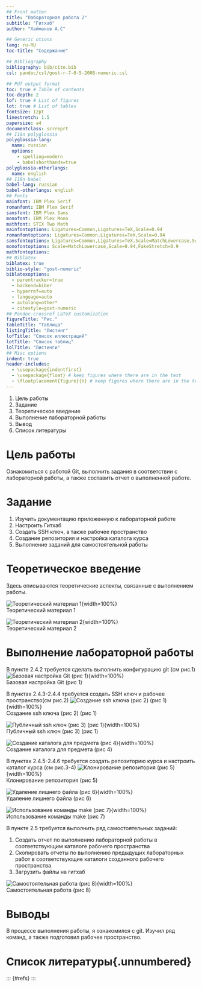 ```yaml
---
## Front matter
title: "Лабораторная работа 2"
subtitle: "Гитхаб"
author: "Хайманов А.С"

## Generic otions
lang: ru-RU
toc-title: "Содержание"

## Bibliography
bibliography: bib/cite.bib
csl: pandoc/csl/gost-r-7-0-5-2008-numeric.csl

## Pdf output format
toc: true # Table of contents
toc-depth: 2
lof: true # List of figures
lot: true # List of tables
fontsize: 12pt
linestretch: 1.5
papersize: a4
documentclass: scrreprt
## I18n polyglossia
polyglossia-lang:
  name: russian
  options:
	- spelling=modern
	- babelshorthands=true
polyglossia-otherlangs:
  name: english
## I18n babel
babel-lang: russian
babel-otherlangs: english
## Fonts
mainfont: IBM Plex Serif
romanfont: IBM Plex Serif
sansfont: IBM Plex Sans
monofont: IBM Plex Mono
mathfont: STIX Two Math
mainfontoptions: Ligatures=Common,Ligatures=TeX,Scale=0.94
romanfontoptions: Ligatures=Common,Ligatures=TeX,Scale=0.94
sansfontoptions: Ligatures=Common,Ligatures=TeX,Scale=MatchLowercase,Scale=0.94
monofontoptions: Scale=MatchLowercase,Scale=0.94,FakeStretch=0.9
mathfontoptions:
## Biblatex
biblatex: true
biblio-style: "gost-numeric"
biblatexoptions:
  - parentracker=true
  - backend=biber
  - hyperref=auto
  - language=auto
  - autolang=other*
  - citestyle=gost-numeric
## Pandoc-crossref LaTeX customization
figureTitle: "Рис."
tableTitle: "Таблица"
listingTitle: "Листинг"
lofTitle: "Список иллюстраций"
lotTitle: "Список таблиц"
lolTitle: "Листинги"
## Misc options
indent: true
header-includes:
  - \usepackage{indentfirst}
  - \usepackage{float} # keep figures where there are in the text
  - \floatplacement{figure}{H} # keep figures where there are in the text
---
```


1. Цель работы   
2. Задание   
3. Теоретическое введение   
4. Выполнение лабораторной работы   
5. Вывод   
6. Список литературы

# Цель работы

Ознакомиться с работой Git, выполнить задания в соответствии с лабораторной работы, а также составить отчет о выполненной работе.

# Задание
1. Изучить документацию приложенную к лабораторной работе   
2. Настроить Гитхаб   
3. Создать SSH ключ, а также рабочее пространство   
4. Создание репозитория и настройка каталога курса   
5. Выполнение заданий для самостоятельной работы   


# Теоретическое введение

Здесь описываются теоретические аспекты, связанные с выполнением работы.

![Теоретический материал 1](image/Теор_1.png){width=100%}    
Теоретический материал 1     

![Теоретический материал 2](image/Теор_2.png){width=100%}    
Теоретический материал 2
# Выполнение лабораторной работы
В пункте 2.4.2 требуется сделать выполнить конфигурацию git (см рис.1)
![Базовая настройка Git (рис 1)](image/Гит.png){width=100%}   
Базовая настройка Git (рис 1)

В пунктах 2.4.3-2.4.4 требуется создать SSH ключ и рабочее пространство(см рис.2)
![Создание ssh ключа (рис 2) (рис 1)](image/Ключ.png){width=100%}   
Создание ssh ключа (рис 2) (рис 1)

![Публичный ssh ключ (рис 3) (рис 1)](image/публичный_ключ.png){width=100%}   
Публичный ssh ключ (рис 3) (рис 1)

![Создание каталога для предмета (рис 4)](image/Создание_каталога.png){width=100%}   
Создание каталога для предмета (рис 4)

В пунктах 2.4.5-2.4.6 требуется создать репозиторию курса и настроить каталог курса (см рис.3-4)
![Клонирование репозитория (рис 5)](image/Клонирование.png){width=100%}   
Клонирование репозитория (рис 5)

![Удаление лишнего файла (рис 6)](image/Удаление.png){width=100%}   
Удаление лишнего файла (рис 6)

![Использование команды make (рис 7)](image/Мейк.png){width=100%}   
Использование команды make (рис 7)

В пункте 2.5 требуется выполнить ряд самостоятельных заданий:   

1) Создать отчет по выполнению лабораторной работы в соответствующим каталоге рабочего пространства   
2) Скопировать отчеты по выполнению предыдущих лабораторных работ в соответствующие каталоги созданного рабочего пространства   
3) Загрузить файлы на гитхаб
    
![Самостоятельная работа (рис 8)](image/Самост.png){width=100%}   
    Самостоятельная работа (рис 8)
    
# Выводы
В процессе выполнения работы, я ознакомился с git. Изучил ряд команд, а также подготовил рабочее пространство.


# Список литературы{.unnumbered}

::: {#refs}
:::
